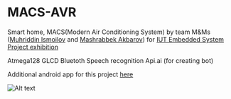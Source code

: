 # MACS-AVR
Smart home, MACS(Modern Air Conditioning System) 
by team M&Ms ([Muhriddin Ismoilov](https://github.com/IsmoilovMuhriddin) and [Mashrabbek Akbarov](https://github.com/MashrabbekAkbarov))
for [IUT Embedded System Project exhibition](https://inha.uz/en/events/189/)


Atmega128
GLCD
Bluetoth
Speech recognition
Api.ai (for creating bot)

Additional android app for this project [here](https://github.com/IsmoilovMuhriddin/MACS-App)

![Alt text](media/IMG_6145.jpg)
